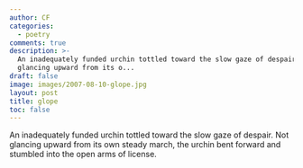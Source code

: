 ```yaml
---
author: CF
categories:
  - poetry
comments: true
description: >-
  An inadequately funded urchin tottled toward the slow gaze of despair Not
  glancing upward from its o...
draft: false
image: images/2007-08-10-glope.jpg
layout: post
title: glope
toc: false
---
```

    
An inadequately funded urchin tottled toward the slow gaze of despair. Not glancing upward from its own steady march, the urchin bent forward and stumbled into the open arms of license.    
